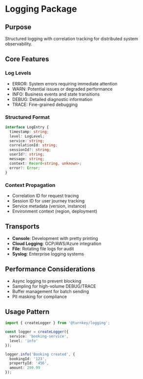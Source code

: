 # Logging Package

## Purpose
Structured logging with correlation tracking for distributed system observability.

## Core Features

### Log Levels
- ERROR: System errors requiring immediate attention
- WARN: Potential issues or degraded performance
- INFO: Business events and state transitions
- DEBUG: Detailed diagnostic information
- TRACE: Fine-grained debugging

### Structured Format
```typescript
interface LogEntry {
  timestamp: string;
  level: LogLevel;
  service: string;
  correlationId: string;
  sessionId?: string;
  userId?: string;
  message: string;
  context: Record<string, unknown>;
  error?: Error;
}
```

### Context Propagation
- Correlation ID for request tracing
- Session ID for user journey tracking
- Service metadata (version, instance)
- Environment context (region, deployment)

## Transports
- **Console**: Development with pretty printing
- **Cloud Logging**: GCP/AWS/Azure integration
- **File**: Rotating file logs for audit
- **Syslog**: Enterprise logging systems

## Performance Considerations
- Async logging to prevent blocking
- Sampling for high-volume DEBUG/TRACE
- Buffer management for batch sending
- PII masking for compliance

## Usage Pattern
```typescript
import { createLogger } from '@turnkey/logging';

const logger = createLogger({
  service: 'booking-service',
  level: 'info'
});

logger.info('Booking created', {
  bookingId: '123',
  propertyId: '456',
  amount: 299.99
});
```
